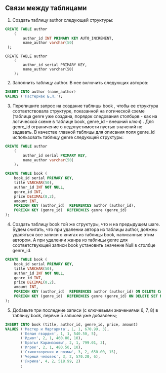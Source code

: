 ##  Связи между таблицами
1. Создать таблицу author следующей структуры:
```sql
CREATE TABLE author
    (
        author_id INT PRIMARY KEY AUTO_INCREMENT,
        name_author varchar(50)
 );
```
```postgresql
CREATE TABLE author
    (
        author_id serial PRIMARY KEY,
        name_author varchar(50)
    );
```
2. Заполнить таблицу author. В нее включить следующих авторов:
```sql
INSERT INTO author (name_author)
VALUES ('Пастернак Б.Л.');
```
3. Перепишите запрос на создание таблицы book , чтобы ее структура соответствовала структуре, 
показанной на логической схеме (таблица genre уже создана, порядок следования 
столбцов - как на логической схеме в таблице book, genre_id  - внешний ключ) . Для genre_id 
ограничение о недопустимости пустых значений не задавать. В качестве главной таблицы для описания 
поля genre_id использовать таблицу genre следующей структуры:
```sql
CREATE TABLE author
    (
        author_id serial PRIMARY KEY,
        name_author varchar(50)
    );
```
```sql
CREATE TABLE book (
    book_id serial PRIMARY KEY,
    title VARCHAR(50),
    author_id INT NOT NULL,
    genre_id INT,
    price DECIMAL(8,2),
    amount INT,
    FOREIGN KEY (author_id)  REFERENCES author (author_id),
    FOREIGN KEY (genre_id)  REFERENCES genre (genre_id)
);
```
4. Создать таблицу book той же структуры, что и на предыдущем шаге. Будем считать, 
что при удалении автора из таблицы author, должны удаляться все записи о книгах из таблицы book, 
написанные этим автором. А при удалении жанра из таблицы genre для соответствующей записи book 
установить значение Null в столбце genre_id. 

```sql
CREATE TABLE book (
    book_id serial PRIMARY KEY,
    title VARCHAR(50),
    author_id INT NOT NULL,
    genre_id INT,
    price DECIMAL(8,2),
    amount INT,
    FOREIGN KEY (author_id)  REFERENCES author (author_id) ON DELETE CASCADE,
    FOREIGN KEY (genre_id)  REFERENCES genre (genre_id) ON DELETE SET NULL
);
```
5. Добавьте три последние записи (с ключевыми значениями 6, 7, 8) в таблицу book, 
первые 5 записей уже добавлены;
```sql
INSERT INTO book (title, author_id, genre_id, price, amount)
VALUES ('Мастер и Маргарита', 1, 1, 670.99, 3),
       ('Белая гвардия', 1, 1, 540.50, 5),
       ('Идиот', 2, 1, 460.00, 10),
       ('Братья Карамазовы', 2, 1, 799.01, 3),
       ('Игрок', 2, 1, 480.50, 10),
       ('Стихотворения и поэмы', 3, 2, 650.00, 15),
       ('Черный человек', 3, 2, 570.20, 6),
       ('Лирика', 4, 2, 518.99, 2)
       ;
```
